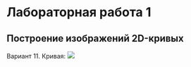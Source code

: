 # Лабораторная работа 1
## Построение изображений 2D-кривых

Вариант 11. Кривая: 
<img src="https://render.githubusercontent.com/render/math?math=\color{Green}r%20=%20\frac{a}{\phi},%200%3CA\leq\phi\leq%20B">
